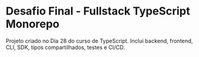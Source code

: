 # Desafio Final - Fullstack TypeScript Monorepo

Projeto criado no Dia 28 do curso de TypeScript.
Inclui backend, frontend, CLI, SDK, tipos compartilhados, testes e CI/CD.